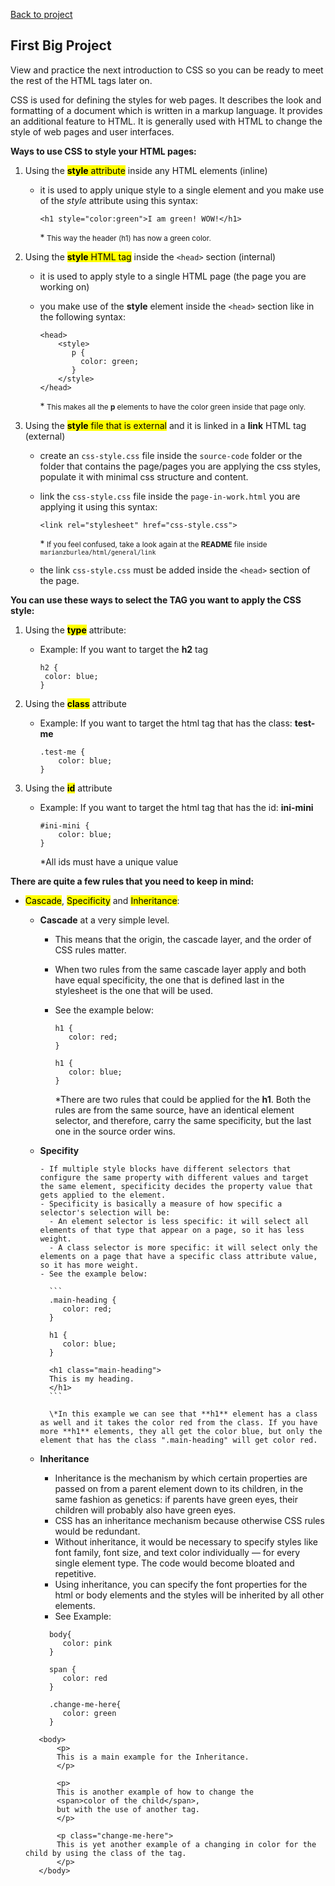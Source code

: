 [Back to project](../README.md)

## First Big Project

View and practice the next introduction to CSS so you can be ready to meet the rest of the HTML tags later on.

CSS is used for defining the styles for web pages. It describes the look and formatting of a document which is written in a markup language. It provides an additional feature to HTML. It is generally used with HTML to change the style of web pages and user interfaces.

**Ways to use CSS to style your HTML pages:**

1. Using the
   <mark>**style** attribute</mark>
   inside any HTML elements (inline)

   - it is used to apply unique style to a single element and you make use of the _style_ attribute using this syntax:

     `<h1 style="color:green">I am green! WOW!</h1>`

     \*<small> This way the header (h1) has now a green color.
     </small>

1. Using the
   <mark>**style** HTML tag</mark>
   inside the `<head>` section (internal)

   - it is used to apply style to a single HTML page (the page you are working on)
   - you make use of the **style** element inside the `<head>` section like in the following syntax:

     ```
     <head>
         <style>
            p {
              color: green;
            }
         </style>
     </head>
     ```

     \*<small>
     This makes all the **p** elements to have the color green inside that page only.
     </small>

1. Using the
   <mark>**style** file that is external</mark>
   and it is linked in a **link** HTML tag (external)

   - create an `css-style.css` file inside the `source-code` folder or the folder that contains the page/pages you are applying the css styles, populate it with minimal css structure and content.
   - link the `css-style.css` file inside the `page-in-work.html` you are applying it using this syntax:

     `<link rel="stylesheet" href="css-style.css">`

     \*<small>
     If you feel confused, take a look again at the **README** file inside `marianzburlea/html/general/link`
     </small>

   - the link `css-style.css` must be added inside the `<head>` section of the page.

**You can use these ways to select the TAG you want to apply the CSS style:**

1. Using the <mark>**type**</mark> attribute:

   - Example: If you want to target the **h2** tag

     ```
     h2 {
      color: blue;
     }
     ```

1. Using the <mark>**class**</mark> attribute

   - Example: If you want to target the html tag that has the class: **test-me**

     ```
     .test-me {
         color: blue;
     }
     ```

1. Using the <mark>**id**</mark> attribute

   - Example: If you want to target the html tag that has the id: **ini-mini**

     ```
     #ini-mini {
         color: blue;
     }
     ```

     \*All ids must have a unique value

**There are quite a few rules that you need to keep in mind:**

- <mark>Cascade</mark>, <mark>Specificity</mark> and <mark>Inheritance</mark>:

  - **Cascade** at a very simple level.

    - This means that the origin, the cascade layer, and the order of CSS rules matter.
    - When two rules from the same cascade layer apply and both have equal specificity, the one that is defined last in the stylesheet is the one that will be used.
    - See the example below:

      ```
      h1 {
         color: red;
      }

      h1 {
         color: blue;
      }
      ```

      \*There are two rules that could be applied for the **h1**. Both the rules are from the same source, have an identical element selector, and therefore, carry the same specificity, but the last one in the source order wins.

  - **Specifity**

        - If multiple style blocks have different selectors that configure the same property with different values and target the same element, specificity decides the property value that gets applied to the element.
        - Specificity is basically a measure of how specific a selector's selection will be:
          - An element selector is less specific: it will select all elements of that type that appear on a page, so it has less weight.
          - A class selector is more specific: it will select only the elements on a page that have a specific class attribute value, so it has more weight.
        - See the example below:

          ```
          .main-heading {
             color: red;
          }

          h1 {
             color: blue;
          }

          <h1 class="main-heading">
          This is my heading.
          </h1>
          ```

          \*In this example we can see that **h1** element has a class as well and it takes the color red from the class. If you have more **h1** elements, they all get the color blue, but only the element that has the class ".main-heading" will get color red.

  - **Inheritance**

    - Inheritance is the mechanism by which certain properties are passed on from a parent element down to its children, in the same fashion as genetics: if parents have green eyes, their children will probably also have green eyes.
    - CSS has an inheritance mechanism because otherwise CSS rules would be redundant.
    - Without inheritance, it would be necessary to specify styles like font family, font size, and text color individually — for every single element type. The code would become bloated and repetitive.
    - Using inheritance, you can specify the font properties for the html or body elements and the styles will be inherited by all other elements.
    - See Example:

    ```
      body{
         color: pink
      }

      span {
         color: red
      }

      .change-me-here{
         color: green
      }
    ```

  ```
     <body>
         <p>
         This is a main example for the Inheritance.
         </p>

         <p>
         This is another example of how to change the
         <span>color of the child</span>,
         but with the use of another tag.
         </p>

         <p class="change-me-here">
         This is yet another example of a changing in color for the child by using the class of the tag.
         </p>
     </body>
  ```

    <!-- - When you reach a moment of good understanding, after enough discover, trial and error with experimental css files, create an `README.md` file to make use of all the recent discoveries and summarise your experience.

### Mimimum tags knowledge to build a website

#### Top tags used to style your html pages for your web site

##### Must Know CSS properties

1. the `color` property `````````` - color, background & font section - @iulia-zburlea
1. the `background-color` property - section: color, background & font - @MariaTeo
1. the `background-image` property - section: color, background & font - @MariaTeo
1. the `display` property `````````- section: display-min-max-width-height - @MariaTeo
1. the `height` property ``````````- section: color, background & font - @MariaTeo
1. the `width` property ```````````- section: color, background & font - @MariaTeo
1. the `min-width` property ```````- section: display-min-max-width-height - @MariaTeo
1. the `min-height` property ``````- section: display-min-max-width-height - @MariaTeo
1. the `max-height` property ``````- section: display-min-max-width-height - @MariaTeo
1. the `max-width` property ```````- section: display-min-max-width-height - @MariaTeo
1. the `margin` property ``````````- section: margin & padding section - @iulia-zburlea
1. the `padding` property `````````- section: margin & padding section - @iulia-zburlea
1. the `border` property ``````````- section: border - @iulia-zburlea
1. the `border-color` property ````- section: border - @iulia-zburlea
1. the `border-width` property ````- section: border - @iulia-zburlea
1. the `border-style` property ````- section: border - @iulia-zburlea
1. the `border-radius` property ```- section: border - @iulia-zburlea
1. the `font` property ````````````- section: color, background & font - @iulia-zburlea
1. the `font-family` property `````- section: color, background & font - @iulia-zburlea
1. the `font-style` property ``````- section: color, background & font - @iulia-zburlea
1. the `font-weight` property `````- section: color, background & font - @iulia-zburlea
1. the `font-size` property ```````- section: color, background & font - @iulia-zburlea
1. the `position` property ````````- section: position & z-index - @MariaTeo
1. the `z-index` property `````````- section: position & z-index - @MariaTeo

   ##### CSS Selectors

1. the `:active` property ````- section: general/css-selectors - @MariaTeo
1. the `:hover` property `````- section: general/css-selectors - @MariaTeo
1. the `:visited` property ```- section: general/css-selectors - @MariaTeo
1. the `:link` property ``````- section: general/css-selectors - @MariaTeo

1. the `:enabled` property ````- section: general/css-selectors - @iulia-zburlea
1. the `:disabled` property ```- section: general/css-selectors - @iulia-zburlea
1. the `:checked` property ````- section: general/css-selectors - @iulia-zburlea

1. the `::before` property ````- section: general/css-selectors - @MariaTeo
1. the `::after` property `````- section: general/css-selectors - @MariaTeo

1. the `:first-child` property ````````- section: general/css-selectors - @MariaTeo
1. the `:only-child` property `````````- section: general/css-selectors - @MariaTeo
1. the `:nth-child()` property ````````- section: general/css-selectors - @MariaTeo
1. the `:last-child` property `````````- section: general/css-selectors - @MariaTeo
1. the `:nth-last-child()` property ```- section: general/css-selectors - @MariaTeo

1. the `:first-of-type` property `````` - section: general/css-selectors - @iulia-zburlea
1. the `:only-of-type` property ``````` - section: general/css-selectors - @iulia-zburlea
1. the `:nth-of-type` property ```````` - section: general/css-selectors - @iulia-zburlea
1. the `:nth-last-of-type` property ``` - section: general/css-selectors - @iulia-zburlea
1. the `:last-of-type` property ``````` - section: general/css-selectors - @iulia-zburlea

1. the `:first-letter` property ``````` - section: general/css-selectors - @iulia-zburlea
1. the `:first-line` property ````````` - section: general/css-selectors - @iulia-zburlea

1. the `:root` property - section: general/css-selectors - @mariateo
1. the `:selection` property - section: general/css-selectors - @mariateo
1. the `:focus` property - section: general/css-selectors - @mariateo
1. the `:empty` property - section: general/css-selectors - @mariateo
1. the `:target` property - section: general/css-selectors - @mariateo
1. the `:lang()` property - section: general/css-selectors - @mariateo
1. the `:not()` property - section: general/css-selectors - @mariateo

   ##### Backgound Properties

1. the `backgroung` property ```````- section: general/background - @mariateo
1. the `background-attachment` property ```````- section: general/background - @mariateo
1. the `background-color` property - See intro/color-font-and-background
1. the `background-image`tproperty - See intro/color-font-and-background
1. the `background-position` property ```````- section: general/background - @mariateo
1. the `background-repeat` property ```````- section: general/background - @mariateo
1. the `background-clip` property ```````- section: general/background - @mariateo
1. the `background-origin` property ```````- section: general/background - @mariateo
1. the `background-size` property ```````- section: general/background - @mariateo

   ##### Color Properties

1. the `color-profile` property ``````````- section: general/color-and-font - @iulia-zburlea
1. the `opacity` property ````````````````- section: general/color-and-font - @iulia-zburlea
1. the `rendering-intent` property ```````- section: general/color-and-font - @iulia-zburlea

   ##### Font Properties

1. the `font` property ``````````- See Must Know Tags
1. the `font-family` property ```- See Must Know Tags
1. the `font-style` property ```- See Must Know Tags
1. the `font-variant` property ```- section: general/color-and-font - @mariateo
1. the `@font-face` property `````- section: general/color-and-font - @mariateo
1. the `font-size-adjust` property - section: general/color-and-font - @mariateo
1. the `font-size` property ``````- See Must Know Tags ```````- section: general/color-and-font - @mariateo
1. the `font-stretch` property ```- section: general/color-and-font - @mariateo

   ##### Text Properties

1. the `color` property - See Must Know Tags - section: general/text - @mariateo

1. the `direction` property ````````````` - section: general/text - @mariateo
1. the `line-height` property ``````````` - section: general/text - @mariateo
1. the `text-decoration` property ``````` - section: general/text - @mariateo
1. the `text-indent` property ``````````` - section: general/text - @mariateoß
1. the `text-transform` property ```````` - section: general/text - @mariateoß

1. the `letter-spacing` property ```````` - section: general/text - @mariateoß
1. the `word-spacing` property `````````` - section: general/text - @mariateoß

1. the `text-align` property ```````````` - section: general/text - @mariateoß
1. the `vertical-align` property ```````` - section: general/text - @mariateoß
1. the `text-align-last` property ``````` - section: general/text - @mariateoß

1. the `hanging-punctuation` property ``` - section: general/text - @mariateoß
1. the `punctuation-trim` property `````` - section: general/text - @mariateoß

1. the `text-justify` property `````````` - section: general/text - @mariateoß
1. the `text-outline` property `````````` - section: general/text - @mariateoß
1. the `text-overflow` property ````````` - section: general/text - @mariateoß
1. the `text-shadow` property ``````````` - section: general/text - @mariateoß

1. the `text-wrap` property ````````````` - section: general/text - @mariateoß
1. the `word-break` property ```````````` - section: general/text - @mariateoß
1. the `word-wrap` property ````````````` - section: general/text - @mariateoß

1. the `unicode-bidi` property `````````` - section: general/text - @mariateoß
1. the `white-space` property ``````````` - section: general/text - @mariateoß

   ##### Border and Outline Properties

1. the `border` property - See Must Know Tags
1. the `border-top` property `````````````` - section: general/border-and-outline - @iulia-zburlea
1. the `border-right` property ```````````` - section: general/border-and-outline - @iulia-zburlea
1. the `border-bottom` property ``````````` - section: general/border-and-outline - @iulia-zburlea
1. the `border-left` property ````````````` - section: general/border-and-outline - @iulia-zburlea

1. the `border-color` property - See Must Know Tags
1. the `border-top-color` property ```````` - section: general/border-and-outline - @iulia-zburlea - in progress
1. the `border-right-color` property `````` - section: general/border-and-outline - @iulia-zburlea - in progress
1. the `border-bottom-color` property ````` - section: general/border-and-outline - @iulia-zburlea - in progress
1. the `border-left-color` property ``````` - section: general/border-and-outline - @iulia-zburlea - in progress

1. the `border-style` property - See Must Know Tags
1. the `border-top-style` property ```````` - section: general/border-and-outline - @iulia-zburlea - in progress
1. the `border-right-style` property `````` - section: general/border-and-outline - @iulia-zburlea - in progress
1. the `border-bottom-style` property ````` - section: general/border-and-outline - @iulia-zburlea - in progress
1. the `border-left-style` property ``````` - section: general/border-and-outline - @iulia-zburlea - in progress

1. the `border-width` property - See Must Know Tags
1. the `border-top-width` property ```````` - section: general/border-and-outline - @iulia-zburlea - in progress
1. the `border-right-width` property `````` - section: general/border-and-outline - @iulia-zburlea - in progress
1. the `border-bottom-width` property ````` - section: general/border-and-outline - @iulia-zburlea - in progress
1. the `border-left-width` property ``````` - section: general/border-and-outline - @iulia-zburlea - in progress

1. the `outline` property ```` - section: general/border-and-outline - @iulia-zburlea - in progress
1. the `outline-color` property ``````````` - section: general/border-and-outline - @iulia-zburlea - in progress
1. the `outline-style` property ``````````` - section: general/border-and-outline - @iulia-zburlea - in progress
1. the `outline-width` property ``````````` - section: general/border-and-outline - @iulia-zburlea - in progress

1. the `border-image` property ``` - section: general/border-and-outline - @iulia-zburlea - in progress
1. the `border-image-repeat` property ````` - section: general/border-and-outline - @iulia-zburlea - in progress
1. the `border-image-outset` property ````` - section: general/border-and-outline - @iulia-zburlea - in progress
1. the `border-image-slice` property `````` - section: general/border-and-outline - @iulia-zburlea - in progress
1. the `border-image-source` property ````` - section: general/border-and-outline - @iulia-zburlea - in progress
1. the `border-image-width` property `````` - section: general/border-and-outline - @iulia-zburlea - in progress

1. the `border-radius` property - See Must Know Tags
1. the `border-top-right-radius` property `` - section: general/border-and-outline - @iulia-zburlea - in progress
1. the `border-top-left-radius` property ``` - section: general/border-and-outline - @iulia-zburlea - in progress
1. the `border-bottom-right-radius` property - section: general/border-and-outline - @iulia-zburlea - in progress
1. the `border-bottom-left-radius` property - section: general/border-and-outline - @iulia-zburlea - in progress
1. the `box-decoration-break` property ````` - section: general/border-and-outline - @iulia-zburlea - in progress
1. the `box-shadow/box-shadow` property ```` - section: general/border-and-outline - @iulia-zburlea - in progress

   ##### Box Properties

1. the `overflow-x` property
1. the `overflow-y` property
1. the `overflow-style` property
1. the `rotation` property
1. the `rotation-point` property

   ##### Linebox Properties

1. the `alignment-adjust` property
1. the `alignment-baseline` property

1. the `baseline-shift` property
1. the `dominant-baseline` property

1. the `drop-initial-before-align` property
1. the `drop-initial-after-adjust` property
1. the `drop-initial-size` property
1. the `drop-initial-value` property

1. the `inline-box-align` property

1. the `line-stacking` property
1. the `line-stacking-ruby` property
1. the `line-stacking-shift` property
1. the `line-stacking-strategy` property

1. the `text-height` property

   ##### Flexible Box Properties

1. the `box-align` property
1. the `box-direction` property
1. the `box-flex` property
1. the `box-flex-group` property
1. the `box-lines` property
1. the `box-ordinal-group` property
1. the `box-orient` property
1. the `box-pack` property

   ##### Dimension Properties

1. the `height` property - See Must Know Tags ````- @MariaTeo
1. the `width` property - See Must Know Tags `````- @MariaTeo

1. the `min-heigth` property - See intro/display-min-max-width-height ````- @MariaTeo
1. the `max-heigth` property - See intro/display-min-max-width-height ````- @MariaTeo
1. the `min-width` property - See intro/display-min-max-width-height ````- @MariaTeo
1. the `max-width` property - See intro/display-min-max-width-height ````- @MariaTeo

   ##### Margin Properties

1. the `margin` property - See Must Know Tags
1. the `margin-bottom` property
1. the `margin-top` property
1. the `margin-left` property
1. the `margin-right` property

   ##### Padding Properties

1. the `padding` property - See Must Know Tags
1. the `padding-bottom` property
1. the `padding-top` property
1. the `padding-left` property
1. the `padding-right` property

   ##### Positioning Properties

1. the `position` property

1. the `bottom` property
1. the `top` property
1. the `left` property
1. the `right` property

1. the `display` property
1. the `visibility` property
1. the `overflow` property

1. the `float` property
1. the `clear` property

1. the `clip` property
1. the `clip-path` property

1. the `cursor` property
1. the `z-index` property

   ##### Speech Properties

1. the `mark` property
1. the `mark-before` property
1. the `mark-after` property

1. the `rest` property
1. the `rest-before` property
1. the `rest-after` property

1. the `voice-balance` property
1. the `voice-duration` property
1. the `voice-pitch` property
1. the `voice-range` property
1. the `voice-rate` property
1. the `voice-stress` property
1. the `voice-volume` property

1. the `phonemes` property

   ##### Grid Properties

1. the `grid-columns` property
1. the `grid-rows` property

   ##### Table Properties

1. the `border-spacing` property
1. the `border-collapse` property
1. the `empty-cells` property

1. the `table-layout` property
1. the `caption-side` property

   ##### Multi-column Properties

1. the `columns` property
1. the `column-count` property
1. the `column-fill` property
1. the `column-width` property
1. the `column-span` propertys
1. the `column-gap` property

1. the `column-rule` property
1. the `column-rule-color` property
1. the `column-rule-style` property
1. the `column-rule-width` property

   ##### List Properties

1. the `list-style` property
1. the `list-style-image` property
1. the `list-style-position` property
1. the `list-style-type` property

##### Hyperlink Properties

1. the `target` property
1. the `target-name` property
1. the `target-new` property
1. the `target-position` property

   ##### Content and Paged Media Properties

1. the `bookmark-label` property
1. the `bookmark-level` property
1. the `bookmark-target` property

1. the `hyphenate-after` property
1. the `hyphenate-before` property
1. the `hyphenate-character` property
1. the `hyphenate-lines` property
1. the `hyphenate-resources` property

1. the `float-offset` property
1. the `hyphens` property
1. the `image-resolution` property
1. the `marks` property
1. the `string-set` property

   ##### Generated Content Properties

1. the `content` property
1. the `counter-increment` property
1. the `counter-reset` property
1. the `quotes` property
1. the `crop` property
1. the `move-to` property
1. the `page-policy` property

   ##### Marquee Properties

1. the `marque-direction` property
1. the `marque-play-count` property
1. the `marque-speed` property
1. the `marque-style` property

   ##### Paged Media Properties

1. the `page` property

1. the `fit` property
1. the `size` property

1. the `fit-position` property
1. the `image-orientation` property

   ##### Print Properties

1. the `orphans` property
1. the `widows` property

1. the `page-break-before` property
1. the `page-break-inside` property
1. the `page-breakafter` property

   ##### Ruby Properties

1. the `ruby-align` property
1. the `ruby-position` property
1. the `ruby-overhang` property

   ##### Animation Properties

1. the `@keyframes` property
1. the `animation` property
1. the `animation-name` property
1. the `animation-duration` property
1. the `animation-timing-function` property
1. the `animation-delay` property
1. the `animation-iteration-count` property
1. the `animation-direction` property
1. the `animation-play-state` property

   ##### 2D/3D Transform Properties

1. the `tranform` property
1. the `tranform-origin` property
1. the `tranform-style` property
1. the `perspective` property
1. the `perspective-origin` property
1. the `backface-visibility` property

   ##### Transition Properties

1. the `trasition` property
1. the `transition-property` property
1. the `transition-duration` property
1. the `transition-timing-function` property
1. the `transition-delay` property

   ##### User-interface Properties

1. the `appearance` property
1. the `box-sizing` property
1. the `icon` property
1. the `outline-offset` property
1. the `resize` property

1. the `nav-index` property
1. the `nav-up` property
1. the `nav-right` property
1. the `nav-down` property
1. the `nav-left` property

   ##### Other Properties

1. the `align-items` property
1. the `calc` property
1. the `url` property
1. the `hsl` property
1. the `hsla` property
1. the `justify-content` property
1. the `@media` property
1. the `opacity` property

1. the `flex-direction` property
1. the `flex-flow` property
1. the `flex-grow` property
1. the `flex-shrink` property
1. the `flex-wrap` property

1. the `rotateX` property
1. the `rotateY` property
1. the `rotateZ` property

1. the `scaleX` property
1. the `scaleY` property
1. the `scaleZ` property

1. the `translate` property
1. the `translateX` property
1. the `translateY` property
1. the `translateZ` property
1. the `translate3d` property

!--
Reference link no. 1:
https://lucidar.me/en/web-dev-class/lesson-2-09-most-used-css-properties/

Reference link no. 2:
https://developer.mozilla.org/en-US/docs/Learn/CSS

Reference link no. 3:
https://webplatform.github.io/docs/tutorials/inheritance_and_cascade/

Reference link no. 4:
https://www.script-tutorials.com/css-reference/#marquee

-->

@iulia-zburlea
@mariateo
